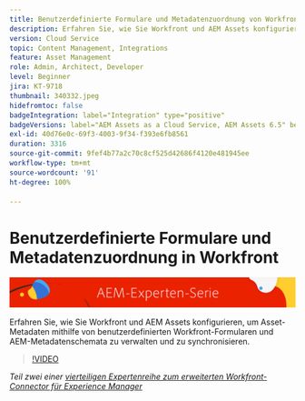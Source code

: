```yaml
---
title: Benutzerdefinierte Formulare und Metadatenzuordnung von Workfront mit dem erweiterten Workfront-Connector für AEM
description: Erfahren Sie, wie Sie Workfront und AEM Assets konfigurieren, um Asset-Metadaten mithilfe von benutzerdefinierten Workfront-Formularen und AEM-Metadatenschemata zu verwalten und zu synchronisieren.
version: Cloud Service
topic: Content Management, Integrations
feature: Asset Management
role: Admin, Architect, Developer
level: Beginner
jira: KT-9718
thumbnail: 340332.jpeg
hidefromtoc: false
badgeIntegration: label="Integration" type="positive"
badgeVersions: label="AEM Assets as a Cloud Service, AEM Assets 6.5" before-title="false"
exl-id: 40d76e0c-69f3-4003-9f34-f393e6fb8561
duration: 3316
source-git-commit: 9fef4b77a2c70c8cf525d42686f4120e481945ee
workflow-type: tm+mt
source-wordcount: '91'
ht-degree: 100%

---
```


# Benutzerdefinierte Formulare und Metadatenzuordnung in Workfront

![AEM-Expertenserie](./assets/banner.png)

Erfahren Sie, wie Sie Workfront und AEM Assets konfigurieren, um Asset-Metadaten mithilfe von benutzerdefinierten Workfront-Formularen und AEM-Metadatenschemata zu verwalten und zu synchronisieren.

>[!VIDEO](https://video.tv.adobe.com/v/340332?quality=12&learn=on)

_Teil zwei einer [vierteiligen Expertenreihe zum erweiterten Workfront-Connector für Experience Manager](./overview.md)_
